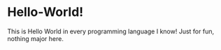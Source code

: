 

# Hello-World!
This is Hello World in every programming language I know! Just for fun, nothing major here.
